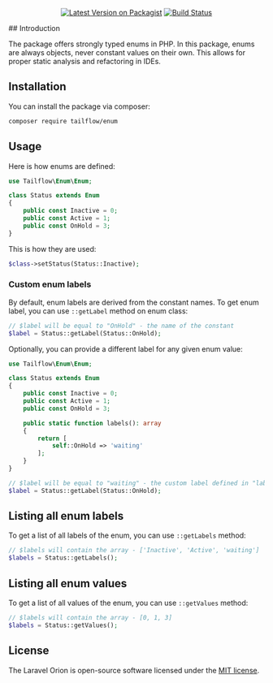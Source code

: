 <p align="center">
<a href="https://packagist.org/packages/tailflow/enum"><img src="https://img.shields.io/packagist/v/tailflow/enum.svg" alt="Latest Version on Packagist"></a>
<a href="https://github.com/tailflow/enum/actions"><img src="https://img.shields.io/github/workflow/status/tailflow/enum/Test" alt="Build Status"></a>
</p>
## Introduction

The package offers strongly typed enums in PHP. In this package, enums are always objects, never constant values on their own. This allows for proper static analysis and refactoring in IDEs.

## Installation

You can install the package via composer:

```bash
composer require tailflow/enum
```

## Usage

Here is how enums are defined:

```php
use Tailflow\Enum\Enum;

class Status extends Enum
{
    public const Inactive = 0;
    public const Active = 1;
    public const OnHold = 3;
}
```

This is how they are used:

```php
$class->setStatus(Status::Inactive);
```

### Custom enum labels

By default, enum labels are derived from the constant names. To get enum label, you can use `::getLabel` method on enum class:

```php
// $label will be equal to "OnHold" - the name of the constant
$label = Status::getLabel(Status::OnHold); 
```

Optionally, you can provide a different label for any given enum value:

```php
use Tailflow\Enum\Enum;

class Status extends Enum
{
    public const Inactive = 0;
    public const Active = 1;
    public const OnHold = 3;

    public static function labels(): array
    {
        return [
            self::OnHold => 'waiting'
        ];
    }
}

// $label will be equal to "waiting" - the custom label defined in "labels" method
$label = Status::getLabel(Status::OnHold); 
```

## Listing all enum labels

To get a list of all labels of the enum, you can use `::getLabels` method:

```php
// $labels will contain the array - ['Inactive', 'Active', 'waiting']
$labels = Status::getLabels(); 
```

## Listing all enum values

To get a list of all values of the enum, you can use `::getValues` method:

```php
// $labels will contain the array - [0, 1, 3]
$labels = Status::getValues(); 
```

## License

The Laravel Orion is open-source software licensed under the [MIT license](https://opensource.org/licenses/MIT).
